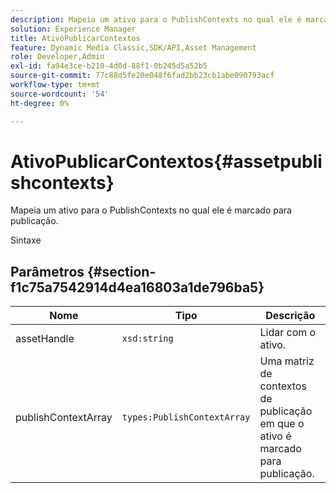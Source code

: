 ```yaml
---
description: Mapeia um ativo para o PublishContexts no qual ele é marcado para publicação.
solution: Experience Manager
title: AtivoPublicarContextos
feature: Dynamic Media Classic,SDK/API,Asset Management
role: Developer,Admin
exl-id: fa94e3ce-b210-4d0d-88f1-0b245d5a52b5
source-git-commit: 77c88d5fe20e048f6fad2bb23cb1abe090793acf
workflow-type: tm+mt
source-wordcount: '54'
ht-degree: 0%

---
```


# AtivoPublicarContextos{#assetpublishcontexts}

Mapeia um ativo para o PublishContexts no qual ele é marcado para publicação.

Sintaxe

## Parâmetros {#section-f1c75a7542914d4ea16803a1de796ba5}

| Nome | Tipo | Descrição |
|---|---|---|
| assetHandle | `xsd:string` | Lidar com o ativo. |
| publishContextArray | `types:PublishContextArray` | Uma matriz de contextos de publicação em que o ativo é marcado para publicação. |
